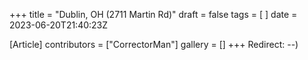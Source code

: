 +++
title = "Dublin, OH (2711 Martin Rd)"
draft = false
tags = [ ]
date = 2023-06-20T21:40:23Z

[Article]
contributors = ["CorrectorMan"]
gallery = []
+++
Redirect: --) 